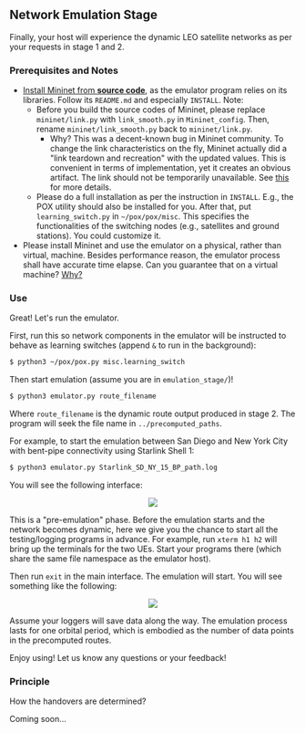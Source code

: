 ## Network Emulation Stage

Finally, your host will experience the dynamic LEO satellite networks as per your requests in stage 1 and 2. 

### Prerequisites and Notes

* [Install Mininet from **source code**](https://github.com/mininet/mininet), as the emulator program relies on its libraries. Follow its `README.md` and especially `INSTALL`. Note: 
    * Before you build the source codes of Mininet, please replace `mininet/link.py` with `link_smooth.py` in `Mininet_config`. Then, rename `mininet/link_smooth.py` back to `mininet/link.py`.
      * Why? This was a decent-known bug in Mininet community. To change the link characteristics on the fly, Mininet actually did a "link teardown and recreation" with the updated values. This is convenient in terms of implementation, yet it creates an obvious artifact. The link should not be temporarily unavailable. See [this](https://github.com/mininet/mininet/pull/650) for more details.
    * Please do a full installation as per the instruction in `INSTALL`. E.g., the POX utility should also be installed for you. After that, put `learning_switch.py` in `~/pox/pox/misc`. This specifies the functionalities of the switching nodes (e.g., satellites and ground stations). You could customize it. 
* Please install Mininet and use the emulator on a physical, rather than virtual, machine. Besides performance reason, the emulator process shall have accurate time elapse. Can you guarantee that on a virtual machine? [Why?](https://www.vmware.com/content/dam/digitalmarketing/vmware/en/pdf/techpaper/Timekeeping-In-VirtualMachines.pdf)

### Use

Great! Let's run the emulator.

First, run this so network components in the emulator will be instructed to behave as learning switches (append `&` to run in the background):
```bash
$ python3 ~/pox/pox.py misc.learning_switch
```
Then start emulation (assume you are in `emulation_stage/`)!
```bash
$ python3 emulator.py route_filename
```
Where `route_filename` is the dynamic route output produced in stage 2. The program will seek the file name in `../precomputed_paths`.

For example, to start the emulation between San Diego and New York City with bent-pipe connectivity using Starlink Shell 1:
```bash
$ python3 emulator.py Starlink_SD_NY_15_BP_path.log
```

You will see the following interface:

<p align="center">
<img src="https://github.com/XuyangCaoUCSD/LeoEM/blob/main/emulation_stage/setup.png">
</p>

This is a "pre-emulation" phase. Before the emulation starts and the network becomes dynamic, here we give you the chance to start all the testing/logging programs in advance. For example, run `xterm h1 h2` will bring up the terminals for the two UEs. Start your programs there (which share the same file namespace as the emulator host).

Then run `exit` in the main interface. The emulation will start. You will see something like the following:

<p align="center">
<img src="https://github.com/XuyangCaoUCSD/LeoEM/blob/main/emulation_stage/run.png">
</p>

Assume your loggers will save data along the way. The emulation process lasts for one orbital period, which is embodied as the number of data points in the precomputed routes.  

Enjoy using! Let us know any questions or your feedback!

### Principle

How the handovers are determined?

Coming soon...
